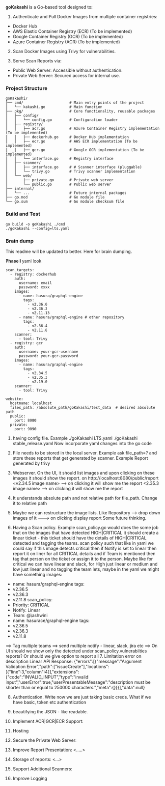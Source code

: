 **goKakashi** is a Go-based tool designed to:

1. Authenticate and Pull Docker Images from multiple container registries:
- Docker Hub 
- AWS Elastic Container Registry (ECR) (To be implemented)
- Google Container Registry (GCR) (To be implemented)
- Azure Container Registry (ACR) (To be implemented)
2. Scan Docker Images using Trivy for vulnerabilities.

3. Serve Scan Reports via:
- Public Web Server: Accessible without authentication. 
- Private Web Server: Secured access for internal use.

### Project Structure

```
goKakashi/
├── cmd/                     # Main entry points of the project
│   └── kakashi.go           # Main function
├── pkg/                     # Core functionality, reusable packages
│   ├── config/
│   │   └── config.go        # Configuration loader
│   ├── registry/
│   │   ├── acr.go           # Azure Container Registry implementation (To be implemented)
│   │   ├── dockerhub.go     # Docker Hub implementation
│   │   ├── ecr.go           # AWS ECR implementation (To be implemented)
│   │   ├── gcr.go           # Google GCR implementation (To be implemented)
│   │   └── interface.go     # Registry interface
│   ├── scanner/
│   │   ├── interface.go     # # Scanner interface (pluggable)
│   │   └── trivy.go         # Trivy scanner implementation
│   └── web/
│       ├── private.go       # Private web server
│       └── public.go        # Public web server
├── internal/
│   └── ...                  # Future internal packages
├── go.mod                   # Go module file
└── go.sum                   # Go module checksum file
```
### Build and Test
```
go build -o goKakashi ./cmd
./goKakashi --config=lts.yaml

```

### Brain dump

This readme will be updated to better. Here for brain dumping. 

**Phase I**
yaml look
```
scan_targets:
  - registry: dockerhub
    auth:
      username: email
      password: xxxx
    images:
      - name: hasura/graphql-engine
        tags:
          - v2.36.0
          - v2.36.3
          - v2.11.13
      - name: hasura/graphql-engine # other repository
        tags:
          - v2.36.4
          - v2.11.8
    scanner:
      - tool: Trivy
  - registry: gcr
    auth:
      username: your-gcr-username
      password: your-gcr-password
    images:
      - name: hasura/graphql-engine
        tags:
          - v2.34.5
          - v2.35.3
          - v2.19.0
    scanner:
      - tool: Trivy

website:
  hostname: localhost
  files_path: /absolute_path/goKakashi/test_data  # desired absolute path
  public:
    port: 8080
  private:
    port: 9090

```

1. having config file. Example ./goKakashi LTS.yaml ./goKakashi stable_release.yaml
   Now incorporate yaml changes into the go code

2. File needs to be stored in the local server. Example ask file_path=?
   and store these reports that get generated by scanner. Example Report generated by trivy

3. Webserver. On the UI, it should list images and upon clicking on these images it should show the report.
   on http://localhost:8080/public/report
   <v2.34.5 image name> --> on clicking it will show me the report
   <2.35.3 image name> --> on clicking it will show me the report
4. It understands absolute path and not relative path for file_path. Change it to relative path
5. Maybe we can restructure the image lists. Like Repository --> drop down images of it ---> on clicking display report
   Some future thinking.
6. Having a Scan policy. Example scan_policy.go would does the some job that on the images that have detected
   HIGH|CRITICAL it should create a linear ticket - this ticket should have the details of HIGH|CRITICAL detected
   and tagging the teams.
   scan policy such that like in yaml we could say if this image detects critical then if Notify is set to linear
   then report it on liner for all CRITICAL details and if Team is mentioned then tag that person on the ticket
   or assign it to the person. Maybe like for critical we can have linear and slack, for High just linear or
   medium and low just linear and no tagging the team
lets, maybe in the yaml we might have something
images:
- name: hasura/graphql-engine
tags:
- v2.36.5
- v2.36.3
- v2.11.8
scan_policy:
- Priority: CRITICAL
- Notify: Linear
- Team: @\ashwini
- name: hasurace/graphql-engine
tags:
- v2.36.5
- v2.36.3
- v2.11.8

==> Tag multiple teams
==> send multiple notify - linear, slack, jira etc
==> On UI should we show only the detected under scan_policy.vulnerabilties reports? Or should we give option to report all
7. Limitation error on description Linear API Response: {"errors":[{"message":"Argument Validation Error","path":["issueCreate"],"locations":[{"line":3,"column":4}],"extensions":{"code":"INVALID_INPUT","type":"invalid input","userError":true,"userPresentableMessage":"description must be shorter than or equal to 250000 characters.","meta":{}}}],"data":null}

8. Authentication. Write now we are just taking basic creds. What if we have basic, token etc authentication
9. beautifying the JSON - like readable.

10. Implement ACR|GCR|ECR Support:

11. Hosting

12. Secure the Private Web Server:

13. Improve Report Presentation:
<.....> 

14. Storage of reports:
<...>

15. Support Additional Scanners:

16. Improve Logging 


